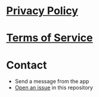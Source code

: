 # [Privacy Policy](https://github.com/lucasditomase/ocultalos/blob/main/privacy-policy.md)
# [Terms of Service](https://github.com/lucasditomase/ocultalos/blob/main/terms-of-service.md)
# Contact
- Send a message from the app
- [Open an issue](https://github.com/lucasditomase/ocultalos/issues/new/choose) in this repository
